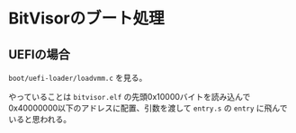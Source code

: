 # BitVisorのブート処理

## UEFIの場合

`boot/uefi-loader/loadvmm.c` を見る。

やっていることは `bitvisor.elf` の先頭0x10000バイトを読み込んで0x40000000以下のアドレスに配置、引数を渡して `entry.s` の `entry` に飛んでいると思われる。